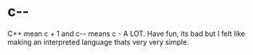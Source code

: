 # c--
C++ mean c + 1 and c-- means c - A LOT. Have fun, its bad but I felt like making an interpreted language thats very very simple.
